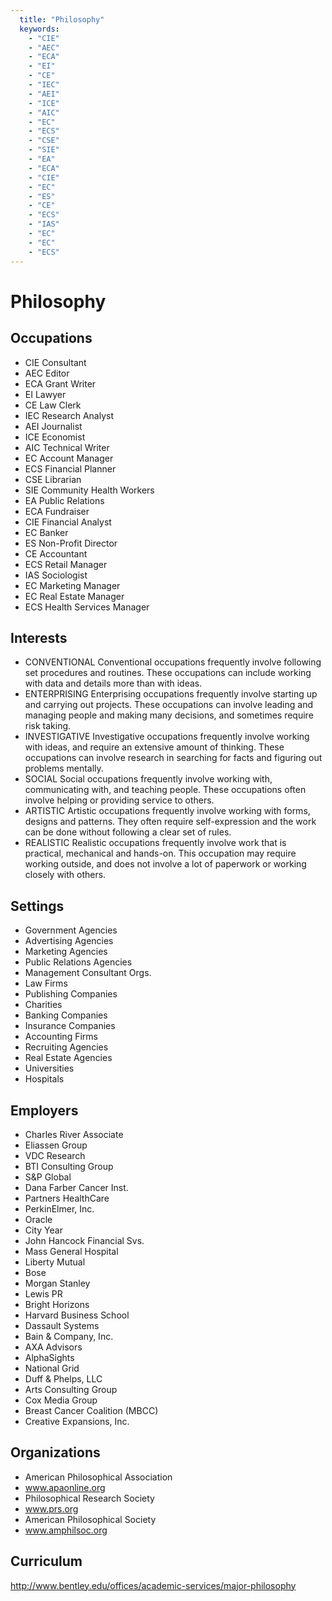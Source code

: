```yaml
---
  title: "Philosophy"
  keywords: 
    - "CIE"
    - "AEC"
    - "ECA"
    - "EI"
    - "CE"
    - "IEC"
    - "AEI"
    - "ICE"
    - "AIC"
    - "EC"
    - "ECS"
    - "CSE"
    - "SIE"
    - "EA"
    - "ECA"
    - "CIE"
    - "EC"
    - "ES"
    - "CE"
    - "ECS"
    - "IAS"
    - "EC"
    - "EC"
    - "ECS"
---
```

# Philosophy

## Occupations


 - CIE
    Consultant
 - AEC
    Editor
 - ECA
    Grant Writer
 - EI
    Lawyer
 - CE
    Law Clerk
 - IEC
    Research Analyst
 - AEI
    Journalist
 - ICE
    Economist
 - AIC
    Technical Writer
 - EC
    Account Manager
 - ECS
    Financial Planner
 - CSE
    Librarian
 - SIE
    Community Health Workers
 - EA
    Public Relations
 - ECA
    Fundraiser
 - CIE
    Financial Analyst
 - EC
    Banker
 - ES
    Non-Profit Director
 - CE
    Accountant
 - ECS
    Retail Manager
 - IAS
    Sociologist
 - EC
    Marketing Manager
 - EC
    Real Estate Manager
 - ECS
    Health Services Manager

## Interests


 - CONVENTIONAL
    Conventional occupations frequently involve following set procedures and routines. These occupations can include working with data and details more than with ideas.
 - ENTERPRISING
    Enterprising occupations frequently involve starting up and carrying out projects. These occupations can involve leading and managing people and making many decisions, and sometimes require risk taking.
 - INVESTIGATIVE
    Investigative occupations frequently involve working with ideas, and require an extensive amount of thinking. These occupations can involve research in searching for facts and figuring out problems mentally.
 - SOCIAL
    Social occupations frequently involve working with, communicating with, and teaching people. These occupations often involve helping or providing service to others.
 - ARTISTIC
    Artistic occupations frequently involve working with forms, designs and patterns. They often require self-expression and the work can be done without following a clear set of rules.
 - REALISTIC
    Realistic occupations frequently involve work that is practical, mechanical and hands-on. This occupation may require working outside, and does not involve a lot of paperwork or working closely with others.

## Settings


 - Government Agencies
 - Advertising Agencies
 - Marketing Agencies
 - Public Relations Agencies
 - Management Consultant Orgs.
 - Law Firms
 - Publishing Companies
 - Charities
 - Banking Companies
 - Insurance Companies
 - Accounting Firms
 - Recruiting Agencies
 - Real Estate Agencies
 - Universities
 - Hospitals

## Employers


 - Charles River Associate
 - Eliassen Group
 - VDC Research
 - BTI Consulting Group
 - S&P Global
 - Dana Farber Cancer Inst.
 - Partners HealthCare
 - PerkinElmer, Inc.
 - Oracle 
 - City Year
 - John Hancock Financial Svs.
 - Mass General Hospital
 - Liberty Mutual
 - Bose
 - Morgan Stanley
 - Lewis PR
 - Bright Horizons
 - Harvard Business School
 - Dassault Systems
 - Bain & Company, Inc.
 - AXA Advisors
 - AlphaSights
 - National Grid
 - Duff & Phelps, LLC
 - Arts Consulting Group
 - Cox Media Group
 - Breast Cancer Coalition (MBCC)
 - Creative Expansions, Inc.

## Organizations


 - American Philosophical Association
 - www.apaonline.org
 - Philosophical Research Society
 - www.prs.org
 - American Philosophical Society
 - www.amphilsoc.org

## Curriculum


http://www.bentley.edu/offices/academic-services/major-philosophy
